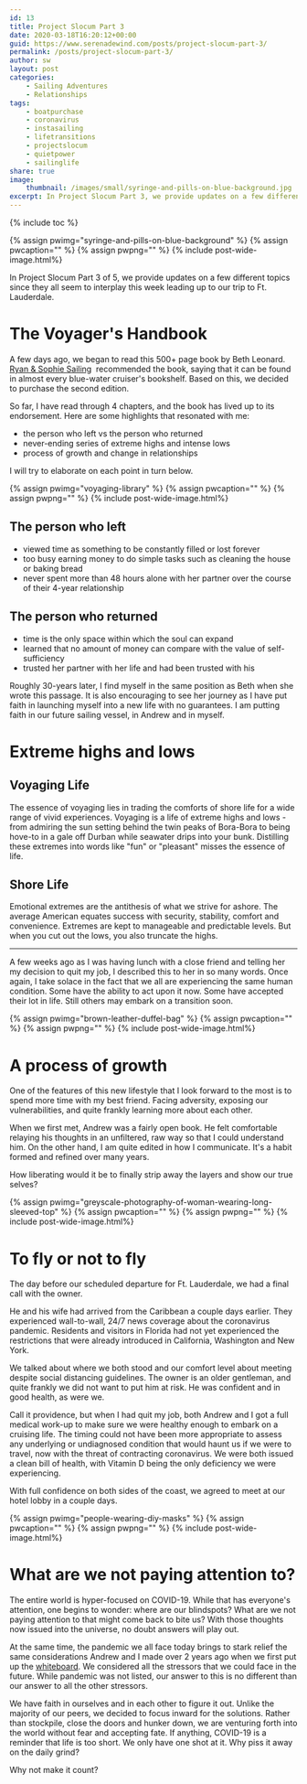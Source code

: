 ```yaml
---
id: 13
title: Project Slocum Part 3
date: 2020-03-18T16:20:12+00:00
guid: https://www.serenadewind.com/posts/project-slocum-part-3/
permalink: /posts/project-slocum-part-3/
author: sw
layout: post
categories:
    - Sailing Adventures
    - Relationships
tags:
    - boatpurchase
    - coronavirus
    - instasailing
    - lifetransitions
    - projectslocum
    - quietpower
    - sailinglife
share: true
image:
    thumbnail: /images/small/syringe-and-pills-on-blue-background.jpg 
excerpt: In Project Slocum Part 3, we provide updates on a few different topics since they all seem to interplay this week leading up to our trip to Ft. Lauderdale.
---
```

{% include toc %}

{% assign pwimg="syringe-and-pills-on-blue-background" %}
{% assign pwcaption="" %}
{% assign pwpng="" %}
{% include post-wide-image.html%}

In Project Slocum Part 3 of 5, we provide updates on a few different topics since they all seem to interplay this week leading up to our trip to Ft. Lauderdale.

# The Voyager's Handbook

A few days ago, we began to read this 500+ page book by Beth Leonard. [Ryan & Sophie Sailing](https://www.youtube.com/channel/UCeB8v6Yo60cTcmRUilSVZhA)  recommended the book, saying that it can be found in almost every blue-water cruiser's bookshelf. Based on this, we decided to purchase the second edition.

So far, I have read through 4 chapters, and the book has lived up to its endorsement. Here are some highlights that resonated with me:

- the person who left vs the person who returned
- never-ending series of extreme highs and intense lows
- process of growth and change in relationships

I will try to elaborate on each point in turn below.

{% assign pwimg="voyaging-library" %}
{% assign pwcaption="" %}
{% assign pwpng="" %}
{% include post-wide-image.html%}


## The person who left

- viewed time as something to be constantly filled or lost forever
- too busy earning money to do simple tasks such as cleaning the house or baking bread
- never spent more than 48 hours alone with her partner over the course of their 4-year relationship

## The person who returned

- time is the only space within which the soul can expand
- learned that no amount of money can compare with the value of self-sufficiency
- trusted her partner with her life and had been trusted with his

Roughly 30-years later, I find myself in the same position as Beth when she wrote this passage. It is also encouraging to see her journey as I have put faith in launching myself into a new life with no guarantees. I am putting faith in our future sailing vessel, in Andrew and in myself. 

# Extreme highs and lows

## Voyaging Life

The essence of voyaging lies in trading the comforts of shore life for a wide range of vivid experiences. Voyaging is a life of extreme highs and lows - from admiring the sun setting behind the twin peaks of Bora-Bora to being hove-to in a gale off Durban while seawater drips into your bunk. Distilling these extremes into words like "fun" or "pleasant" misses the essence of life.

## Shore Life

Emotional extremes are the antithesis of what we strive for ashore. The average American equates success with security, stability, comfort and convenience. Extremes are kept to manageable and predictable levels. But when you cut out the lows, you also truncate the highs.

---

A few weeks ago as I was having lunch with a close friend and telling her my decision to quit my job, I described this to her in so many words. Once again, I take solace in the fact that we all are experiencing the same human condition. Some have the ability to act upon it now. Some have accepted their lot in life. Still others may embark on a transition soon.

{% assign pwimg="brown-leather-duffel-bag" %}
{% assign pwcaption="" %}
{% assign pwpng="" %}
{% include post-wide-image.html%}


# A process of growth

One of the features of this new lifestyle that I look forward to the most is to spend more time with my best friend. Facing adversity, exposing our vulnerabilities, and quite frankly learning more about each other.

When we first met, Andrew was a fairly open book. He felt comfortable relaying his thoughts in an unfiltered, raw way so that I could understand him. On the other hand, I am quite edited in how I communicate. It's a habit formed and refined over many years.

How liberating would it be to finally strip away the layers and show our true selves? 

{% assign pwimg="greyscale-photography-of-woman-wearing-long-sleeved-top" %}
{% assign pwcaption="" %}
{% assign pwpng="" %}
{% include post-wide-image.html%}


# To fly or not to fly

The day before our scheduled departure for Ft. Lauderdale, we had a final call with the owner. 

He and his wife had arrived from the Caribbean a couple days earlier. They experienced wall-to-wall, 24/7 news coverage about the coronavirus pandemic. Residents and visitors in Florida had not yet experienced the restrictions that were already introduced in California, Washington and New York. 

We talked about where we both stood and our comfort level about meeting despite social distancing guidelines. The owner is an older gentleman, and quite frankly we did not want to put him at risk. He was confident and in good health, as were we. 

Call it providence, but when I had quit my job, both Andrew and I got a full medical work-up to make sure we were healthy enough to embark on a cruising life. The timing could not have been more appropriate to assess any underlying or undiagnosed condition that would haunt us if we were to travel, now with the threat of contracting coronavirus. We were both issued a clean bill of health, with Vitamin D being the only deficiency we were experiencing.

With full confidence on both sides of the coast, we agreed to meet at our hotel lobby in a couple days. 

{% assign pwimg="people-wearing-diy-masks" %}
{% assign pwcaption="" %}
{% assign pwpng="" %}
{% include post-wide-image.html%}


# What are we not paying attention to?

The entire world is hyper-focused on COVID-19. While that has everyone's attention, one begins to wonder: where are our blindspots? What are we not paying attention to that might come back to bite us? With those thoughts now issued into the universe, no doubt answers will play out.

At the same time, the pandemic we all face today brings to stark relief the same considerations Andrew and I made over 2 years ago when we first put up the [whiteboard](https://www.serenadewind.com/posts/time-to-go-to-the-whiteboard/). We considered all the stressors that we could face in the future. While pandemic was not listed, our answer to this is no different than our answer to all the other stressors.

We have faith in ourselves and in each other to figure it out. Unlike the majority of our peers, we decided to focus inward for the solutions. Rather than stockpile, close the doors and hunker down, we are venturing forth into the world without fear and accepting fate. If anything, COVID-19 is a reminder that life is too short. We only have one shot at it. Why piss it away on the daily grind? 

Why not make it count? 